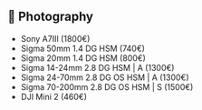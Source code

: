 ## 📸  Photography 
-   Sony A7III (1800€)
-   Sigma 50mm 1.4 DG HSM (740€)
-   Sigma 20mm 1.4 DG HSM (800€)
-   Sigma 14-24mm 2.8 DG HSM | A (1300€)
-   Sigma 24-70mm 2.8 DG OS HSM | A (1300€)
-   Sigma 70-200mm 2.8 DG OS HSM | S (1500€)
-   DJI Mini 2 (460€)
